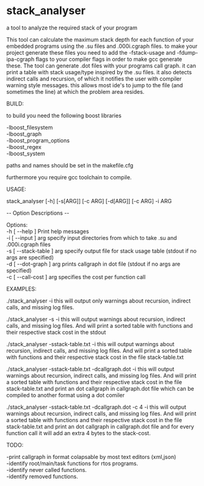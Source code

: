 # stack_analyser
a tool to analyze the required stack of your program

This tool can calculate the maximum stack depth for each function of your embedded programs using the .su files and .000i.cgraph files. to make your project generate these files you need to add the -fstack-usage and -fdump-ipa-cgraph flags to your compiler flags in order to make gcc generate these. The tool can generate .dot files with your programs call graph. it can print a table with stack usage/type inspired by the .su files. it also detects indirect calls and recursion, of which​ it notifies the user with compiler warning style messages. this allows most ide's to jump to the file (and sometimes the line) at which the problem area resides.

BUILD:

to build you need the following boost libraries

-lboost_filesystem  
-lboost_graph  
-lboost_program_options  
-lboost_regex  
-lboost_system  

paths and names should be set in the makefile.cfg

furthermore you require gcc toolchain to compile.

USAGE: 

stack_analyser [-h] [-s[ARG]] [-c ARG] [-d[ARG]] [-c ARG] -i ARG


-- Option Descriptions --

Options:  
  -h [ --help ]            Print help messages  
  -i [ --input ] arg       specify input directories from which to take .su and
                           .000i.cgraph files  
  -s [ --stack-table ] arg specify output file for stack usage table (stdout if
                           no args are specified)  
  -d [ --dot-graph ] arg   prints callgraph in dot file (stdout if no args are 
                           specified)  
  -c [ --call-cost ] arg   specifies the cost per function call  

EXAMPLES:

./stack_analyser -i <path to build dir>
this will output only warnings about recursion, indirect calls, and missing log files.

./stack_analyser -s -i <path to build dir>
this will output warnings about recursion, indirect calls, and missing log files. And
will print a sorted table with functions and their respective stack cost in the stdout

./stack_analyser -sstack-table.txt -i <path to build dir>
this will output warnings about recursion, indirect calls, and missing log files. And
will print a sorted table with functions and their respective stack cost in the file stack-table.txt

./stack_analyser -sstack-table.txt -dcallgraph.dot -i <path to build dir>
this will output warnings about recursion, indirect calls, and missing log files. And
will print a sorted table with functions and their respective stack cost in the file stack-table.txt
and print an dot callgraph in callgraph.dot file which can be compiled to another format using a dot
comiler

./stack_analyser -sstack-table.txt -dcallgraph.dot -c 4 -i <path to build dir>
this will output warnings about recursion, indirect calls, and missing log files. And
will print a sorted table with functions and their respective stack cost in the file stack-table.txt
and print an dot callgraph in callgraph.dot file and for every function call it will add an extra 4 bytes to
the stack-cost.

TODO:

-print callgraph in format colapsable by most text editors (xml,json)  
-identify root/main/task functions for rtos programs.  
-identify never called functions.  
-identify removed functions.  
